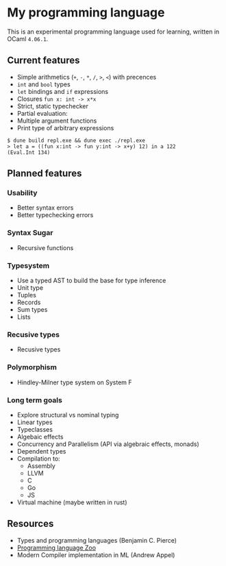 # My programming language
This is an experimental programming language used for learning, written in OCaml `4.06.1`.

## Current features
* Simple arithmetics (`+`, `-`, `*`, `/`, `>`, `<`) with precences
* `int` and `bool` types
* `let` bindings and `if` expressions
* Closures `fun x: int -> x*x`
* Strict, static typechecker
* Partial evaluation:
* Multiple argument functions
* Print type of arbitrary expressions
```
$ dune build repl.exe && dune exec ./repl.exe
> let a = ((fun x:int -> fun y:int -> x+y) 12) in a 122
(Eval.Int 134)
```

## Planned features
### Usability
* Better syntax errors
* Better typechecking errors

### Syntax Sugar
* Recursive functions

### Typesystem
* Use a typed AST to build the base for type inference
* Unit type
* Tuples
* Records
* Sum types
* Lists

### Recusive types
* Recusive types

### Polymorphism
* Hindley-Milner type system on System F

### Long term goals
* Explore structural vs nominal typing
* Linear types
* Typeclasses
* Algebaic effects
* Concurrency and Parallelism (API via algebraic effects, monads)
* Dependent types
* Compilation to:
  * Assembly
  * LLVM
  * C
  * Go
  * JS
* Virtual machine (maybe written in rust)

## Resources
* Types and programming languages (Benjamin C. Pierce)
* [Programming language Zoo](https://github.com/andrejbauer/plzoo/)
* Modern Compiler implementation in ML (Andrew Appel)
